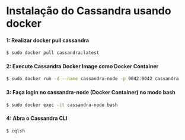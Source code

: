 <h1>Instalação do Cassandra usando docker</h1>


#### 1: Realizar docker pull cassandra

```bash
$ sudo docker pull cassandra:latest
```

#### 2: Execute Cassandra Docker Image como Docker Container

```bash
$ sudo docker run -d --name cassandra-node -p 9042:9042 cassandra
```

#### 3: Faça login no cassandra-node (Docker Container) no modo bash

```bash
$ sudo docker exec -it cassandra-node bash
```

#### 4: Abra o Cassandra CLI

```bash
$ cqlsh
```
